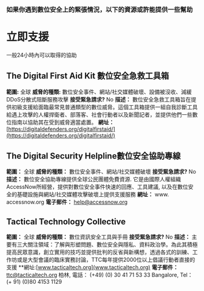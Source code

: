[Title]: # (數位的)
[Order]: # (0)

### 如果你遇到數位安全上的緊張情況，以下的資源或許能提供一些幫助
# 立即支援

一般24小時內可以取得的協助

## The Digital First Aid Kit 數位安全急救工具箱
**範圍:** 全球
**威脅的種類:** 數位安全事件、網站/社交媒體破壞、設備被沒收、減緩DDoS分散式阻斷服務攻擊
**接受緊急請求?** No
**描述：** 數位安全急救工具箱旨在提供初級支援給面臨最常見普通類型的數位威脅。這個工具箱提供一組自我診斷工具給遇上攻擊的人權捍衛者、部落客、社會行動者以及新聞記者，並提供他們一些數位指南以協助其在受到威脅適當處置。
**網址：**  [https://digitaldefenders.org/digitalfirstaid/](https://digitaldefenders.org/digitalfirstaid/)

## The Digital Security Helpline數位安全協助專線

**範圍：** 全球
**威脅的種類：** 數位安全事件、網站/社交媒體破壞
**接受緊急請求?** No
**描述：** 數位安全協助專線提供全球公民團體免費資源. 它是由國際人權組織AccessNow所經營，提供對數位安全事件快速的回應、工具建議, 以及在數位安全的基礎設施與網站/社交媒體攻擊破壞上提供支援服務 
**網址：** www. accessnow.org
**電子郵件：** help@accessnow.org

## Tactical Technology Collective
**範圍：** 全球
**威脅的種類：** 數位資訊安全工具與手冊
**接受緊急請求?** No
**描述：** 主要有三大關注領域：了解與形塑問題、數位安全與隱私、資料政治學。為此其積極提高民眾意識，創立實用的技巧並提供批判的反省與新構想，透過各式的訓練、工作坊或是大型會議的臨床實務討論，TTC每年提供2000位以上倡議行動者直接的支援
**網址:[www.tacticaltech.org](www.tacticaltech.org)
**電子郵件：** ttc@tacticaltech.org
柏林, 電話： (+49) (0) 30 41 71 53 33
Bangalore, Tel： (+ 91) (0)80 4153 1129
